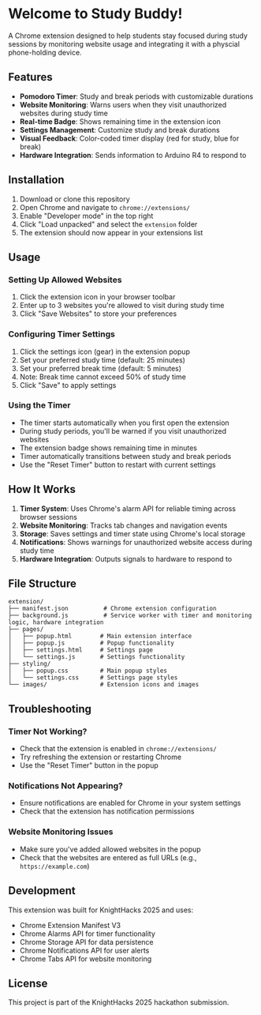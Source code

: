 # Welcome to Study Buddy!

A Chrome extension designed to help students stay focused during study sessions by monitoring website usage and integrating it with a physcial phone-holding device.

## Features

- **Pomodoro Timer**: Study and break periods with customizable durations
- **Website Monitoring**: Warns users when they visit unauthorized websites during study time
- **Real-time Badge**: Shows remaining time in the extension icon
- **Settings Management**: Customize study and break durations
- **Visual Feedback**: Color-coded timer display (red for study, blue for break)
- **Hardware Integration**: Sends information to Arduino R4 to respond to

## Installation

1. Download or clone this repository
2. Open Chrome and navigate to `chrome://extensions/`
3. Enable "Developer mode" in the top right
4. Click "Load unpacked" and select the `extension` folder
5. The extension should now appear in your extensions list

## Usage

### Setting Up Allowed Websites

1. Click the extension icon in your browser toolbar
2. Enter up to 3 websites you're allowed to visit during study time
3. Click "Save Websites" to store your preferences

### Configuring Timer Settings

1. Click the settings icon (gear) in the extension popup
2. Set your preferred study time (default: 25 minutes)
3. Set your preferred break time (default: 5 minutes)
4. Note: Break time cannot exceed 50% of study time
5. Click "Save" to apply settings

### Using the Timer

- The timer starts automatically when you first open the extension
- During study periods, you'll be warned if you visit unauthorized websites
- The extension badge shows remaining time in minutes
- Timer automatically transitions between study and break periods
- Use the "Reset Timer" button to restart with current settings

## How It Works

1. **Timer System**: Uses Chrome's alarm API for reliable timing across browser sessions
2. **Website Monitoring**: Tracks tab changes and navigation events
3. **Storage**: Saves settings and timer state using Chrome's local storage
4. **Notifications**: Shows warnings for unauthorized website access during study time
5. **Hardware Integration**: Outputs signals to hardware to respond to

## File Structure

```
extension/
├── manifest.json          # Chrome extension configuration
├── background.js          # Service worker with timer and monitoring logic, hardware integration
├── pages/
│   ├── popup.html        # Main extension interface
│   ├── popup.js          # Popup functionality
│   ├── settings.html     # Settings page
│   └── settings.js       # Settings functionality
├── styling/
│   ├── popup.css         # Main popup styles
│   └── settings.css      # Settings page styles
└── images/               # Extension icons and images
```

## Troubleshooting

### Timer Not Working?
- Check that the extension is enabled in `chrome://extensions/`
- Try refreshing the extension or restarting Chrome
- Use the "Reset Timer" button in the popup

### Notifications Not Appearing?
- Ensure notifications are enabled for Chrome in your system settings
- Check that the extension has notification permissions

### Website Monitoring Issues
- Make sure you've added allowed websites in the popup
- Check that the websites are entered as full URLs (e.g., `https://example.com`)

## Development

This extension was built for KnightHacks 2025 and uses:
- Chrome Extension Manifest V3
- Chrome Alarms API for timer functionality
- Chrome Storage API for data persistence
- Chrome Notifications API for user alerts
- Chrome Tabs API for website monitoring

## License

This project is part of the KnightHacks 2025 hackathon submission.
